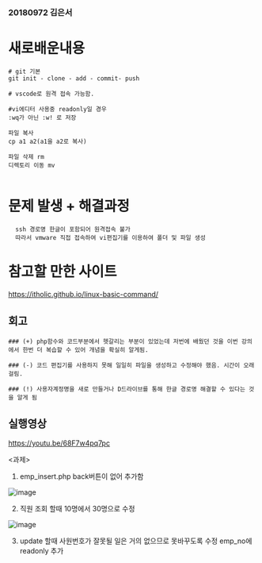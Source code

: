 ### 20180972 김은서

# 새로배운내용
```
# git 기본
git init - clone - add - commit- push

# vscode로 원격 접속 가능함. 

#vi에디터 사용중 readonly일 경우
:wq가 아닌 :w! 로 저장

파일 복사
cp a1 a2(a1을 a2로 복사)

파일 삭제 rm
디렉토리 이동 mv


```

# 문제 발생 + 해결과정
```
  ssh 경로명 한글이 포함되어 원격접속 불가
  따라서 vmware 직접 접속하여 vi편집기를 이용하여 폴더 및 파일 생성
```

# 참고할 만한 사이트
https://itholic.github.io/linux-basic-command/

## 회고
```
### (+) php함수와 코드부분에서 헷갈리는 부분이 있었는데 저번에 배웠던 것을 이번 강의에서 한번 더 복습할 수 있어 개념을 확실히 알게됨. 

### (-) 코드 편집기를 사용하지 못해 일일히 파일을 생성하고 수정해야 했음. 시간이 오래걸림.  

### (!) 사용자계정명을 새로 만들거나 D드라이브를 통해 한글 경로명 해결할 수 있다는 것을 알게 됨 
```
## 실행영상
https://youtu.be/68F7w4pq7pc



<과제>

1. emp_insert.php back버튼이 없어 추가함


![image](https://user-images.githubusercontent.com/70589857/95674429-17d53180-0beb-11eb-9799-2d469e5ea151.png)


2. 직원 조회 할때 10명에서 30명으로 수정


![image](https://user-images.githubusercontent.com/70589857/95674520-b95c8300-0beb-11eb-98b8-bd9a93f945b7.png)


3. update 할때 사원번호가 잘못될 일은 거의 없으므로 못바꾸도록 수정
emp_no에 readonly 추가


